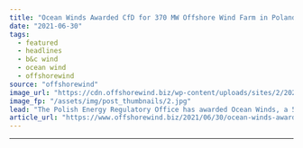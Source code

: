 ```yaml
---
title: "Ocean Winds Awarded CfD for 370 MW Offshore Wind Farm in Poland"
date: "2021-06-30"
tags: 
  - featured
  - headlines
  - b&c wind
  - ocean wind
  - offshorewind
source: "offshorewind"
image_url: "https://cdn.offshorewind.biz/wp-content/uploads/sites/2/2021/06/30105003/Ocean-Winds-Moray-East-Project-Scotland.jpg"
image_fp: "/assets/img/post_thumbnails/2.jpg"
lead: "The Polish Energy Regulatory Office has awarded Ocean Winds, a 50-50 joint venture between"
article_url: "https://www.offshorewind.biz/2021/06/30/ocean-winds-awarded-cfd-for-370-mw-offshore-wind-farm-in-poland/"
---
```


---
